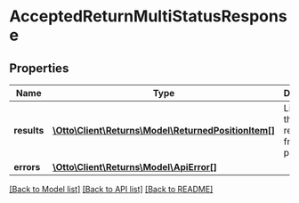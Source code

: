 # AcceptedReturnMultiStatusResponse

## Properties
Name | Type | Description | Notes
------------ | ------------- | ------------- | -------------
**results** | [**\Otto\Client\Returns\Model\ReturnedPositionItem[]**](ReturnedPositionItem.md) | List of all the items received from partner | 
**errors** | [**\Otto\Client\Returns\Model\ApiError[]**](ApiError.md) |  | [optional] 

[[Back to Model list]](../../README.md#documentation-for-models) [[Back to API list]](../../README.md#documentation-for-api-endpoints) [[Back to README]](../../README.md)

